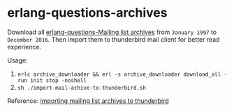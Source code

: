 erlang-questions-archives
====

Download all [erlang-questions-Mailing list archives](http://erlang.org/pipermail/erlang-questions/) from `January 1997` to `December 2016`. Then import them to thunderbird mail client for better read experience.

Usage:
1. `erlc archive_downloader && erl -s archive_downloader download_all -run init stop -noshell`
2. `sh ./import-mail-achive-to-thunderbird.sh` 

Reference: [importing mailing list archives to thunderbird](http://johnpoelstra.com/importing-mailing-list-archives-to-thunderbird/)